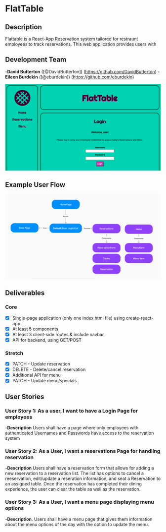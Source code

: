 # FlatTable

## Description
Flattable is a React-App Reservation system tailored for restraunt employees to track reservations.  This web application provides users with  

## Development Team
-**David Butterton** ([@DavidButterton])
(https://github.com/DavidButterton) 
-**Eileen Burdekin** ([@eburdekin])
(https://github.com/eburdekin)

![Login screenshot](./public/images/login.png)

## Example User Flow

![User flow](./public/images/userflow.png)

## Deliverables

### Core

- [x] Single-page application (only one index.html file) using create-react-app
- [x] At least 5 components
- [x] At least 3 client-side routes & include navbar
- [x] API for backend, using GET/POST

### Stretch

- [x] PATCH - Update reservation
- [x] DELETE - Delete/cancel reservation
- [x] Additional API for menu
- [x] PATCH - Update menu/specials

## User Stories

 ### User Story 1: As a user, I want to have a Login Page for employees
    
 -**Description** Users shall have a page where only employees with authenticated Usernames and Passwords have access to the reservation system

 ### User Story 2: As a User, I want a reservations Page for handling reservation

 -**Description** Users shall have a reservation form that allows for adding a new reservation to a reservation list.  The list has options to cancel a reeservation, edit/update a reseration information, and seat a Reservation to an assigned table.  Once the reservation has completed their dining experience, the user can clear the table as well as the reservation.

 ### User Story 3:  As a User, I want a menu page displaying menu options

 -**Description**. Users shall have a menu page that gives them information about the menu options of the day with the option to update the menu.




